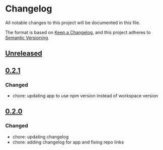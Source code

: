# Changelog

All notable changes to this project will be documented in this file.

The format is based on [Keep a Changelog](https://keepachangelog.com/en/1.0.0/),
and this project adheres to [Semantic Versioning](https://semver.org/spec/v2.0.0.html).

## [Unreleased]

## [0.2.1]

### Changed

- chore: updating app to use npm version instead of workspace version

## [0.2.0]

### Changed

- chore: updating changelog
- chore: adding changelog for app and fixing repo links

[Unreleased]: https://github.com/georgewrmarshall/monorepo-test/compare/@georgewrmarshall/app@0.2.1...HEAD
[0.2.1]: https://github.com/georgewrmarshall/monorepo-test/compare/@georgewrmarshall/app@0.2.0...@georgewrmarshall/app@0.2.1
[0.2.0]: https://github.com/georgewrmarshall/monorepo-test/releases/tag/@georgewrmarshall/app@0.2.0
